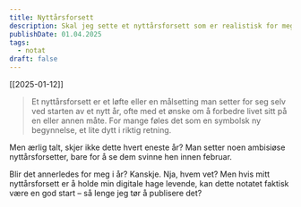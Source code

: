 ```yaml
---
title: Nyttårsforsett
description: Skal jeg sette et nyttårsforsett som er realistisk for meg?
publishDate: 01.04.2025
tags:
  - notat
draft: false
---
```

[[2025-01-12]]

>Et nyttårsforsett er et løfte eller en målsetting man setter for seg selv ved starten av et nytt år, ofte med et ønske om å forbedre livet sitt på en eller annen måte. For mange føles det som en symbolsk ny begynnelse, et lite dytt i riktig retning.

Men ærlig talt, skjer ikke dette hvert eneste år? Man setter noen ambisiøse nyttårsforsetter, bare for å se dem svinne hen innen februar.

Blir det annerledes for meg i år? Kanskje. Nja, hvem vet? Men hvis mitt nyttårsforsett er å holde min digitale hage levende, kan dette notatet faktisk være en god start – så lenge jeg tør å publisere det?

